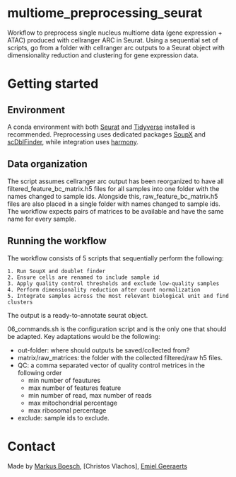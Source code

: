 # multiome_preprocessing_seurat

Workflow to preprocess single nucleus multiome data (gene expression + ATAC) produced with cellranger ARC in Seurat. Using a sequential set of scripts, go from a folder with cellranger arc outputs to a Seurat object with dimensionality reduction and clustering for gene expression data.


# Getting started

## Environment

A conda environment with both [Seurat](https://satijalab.org/seurat/) and [Tidyverse](https://www.tidyverse.org/) installed is recommended. Preprocessing uses dedicated packages [SoupX](https://github.com/constantAmateur/SoupX) and [scDblFinder](https://bioconductor.org/packages/release/bioc/html/scDblFinder.html), while integration uses [harmony](https://github.com/immunogenomics/harmony).

## Data organization

The script assumes cellranger arc output has been reorganized to have all filtered_feature_bc_matrix.h5 files for all samples into one folder with the names changed to sample ids. Alongside this, raw_feature_bc_matrix.h5 files are also placed in a single folder with names changed to sample ids. The workflow expects pairs of matrices to be available and have the same name for every sample.

## Running the workflow

The workflow consists of 5 scripts that sequentially perform the following:

    1. Run SoupX and doublet finder
    2. Ensure cells are renamed to include sample id
    3. Apply quality control thresholds and exclude low-quality samples
    4. Perform dimensionality reduction after count normalization
    5. Integrate samples across the most relevant biological unit and find clusters

The output is a ready-to-annotate seurat object.

06_commands.sh is the configuration script and is the only one that should be adapted. Key adaptations would be the following:

* out-folder: where should outputs be saved/collected from?
* matrix/raw_matrices: the folder with the collected filtered/raw h5 files.
* QC: a comma separated vector of quality control metrices in the following order
    * min number of feautures
    * max number of features feature
    * min number of read, max number of reads
    * max mitochondrial percentage
    * max ribosomal percentage
* exclude: sample ids to exclude.

# Contact

Made by [Markus Boesch](markus.boesch@kuleuven.be), [Christos Vlachos], [Emiel Geeraerts](emiel.geeraerts@kuleuven.be)